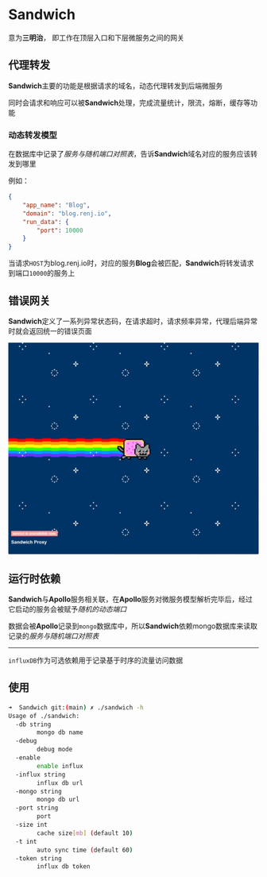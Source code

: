 # Sandwich

意为**三明治**， 即工作在顶层入口和下层微服务之间的网关

## 代理转发

**Sandwich**主要的功能是根据请求的域名，动态代理转发到后端微服务

同时会请求和响应可以被**Sandwich**处理，完成流量统计，限流，熔断，缓存等功能

### 动态转发模型

在数据库中记录了*服务与随机端口对照表*，告诉**Sandwich**域名对应的服务应该转发到哪里

例如：

```json
{
    "app_name": "Blog",
    "domain": "blog.renj.io",
    "run_data": {
        "port": 10000
    }
}
```

当请求`HOST`为blog.renj.io时，对应的服务**Blog**会被匹配，**Sandwich**将转发请求到端口`10000`的服务上

## 错误网关

**Sandwich**定义了一系列异常状态码，在请求超时，请求频率异常，代理后端异常时就会返回统一的错误页面

![sandwich](../media/sandwich.jpg)

## 运行时依赖

**Sandwich**与**Apollo**服务相关联，在**Apollo**服务对微服务模型解析完毕后，经过它启动的服务会被赋予*随机的动态端口*

数据会被**Apollo**记录到`mongo`数据库中，所以**Sandwich**依赖mongo数据库来读取记录的*服务与随机端口对照表*

------

`influxDB`作为可选依赖用于记录基于时序的流量访问数据

## 使用

```bash
➜  Sandwich git:(main) ✗ ./sandwich -h
Usage of ./sandwich:
  -db string
        mongo db name
  -debug
        debug mode
  -enable
        enable influx
  -influx string
        influx db url
  -mongo string
        mongo db url
  -port string
        port
  -size int
        cache size[mb] (default 10)
  -t int
        auto sync time (default 60)
  -token string
        influx db token
```
